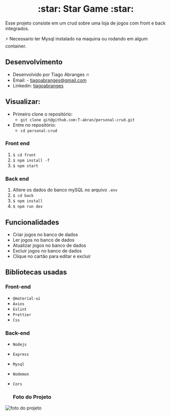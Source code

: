  
 <h1 align="center"> :star: Star Game :star: </h1>


Esse projeto consiste em um crud sobre uma loja de jogos com front e back integrados.

:zap: Necessario ter Mysql instalado na maquina ou rodando em algum container.


## Desenvolvimento
 - Desenvolvido por Tiago Abranges :fire:
 - Email: - tiagoabranges@gmail.com
 - Linkedin: <a href="https://www.linkedin.com/in/tiagoabranges/" target="_blank">tiagoabranges</a>

## Visualizar:
 - Primeiro clone o repositório:
    - ``` git clone git@github.com:T-abran/personal-crud.git ```
 - Entre no repositório: 
   - ``` cd personal-crud ```


### Front end

  1. `$ cd front`
  2. `$ npm install -f` 
  3. `$ npm start`
  
### Back end

  1. Altere os dados do banco mySQL no arquivo `.env`
  2. `$ cd back`
  3. `$ npm install`
  4. `$ npm run dev`
  
## Funcionalidades

  + Criar jogos no banco de dados
  + Ler jogos no banco de dados
  + Atualizar jogos no banco de dados
  + Excluir jogos no banco de dados
  + Clique no cartão para editar e excluir
  
## Bibliotecas usadas

### Front-end

 + `@material-ui`
 +  `Axios`
 +  `Eslint`
 +  `Prettier`
 +  `Css`

### Back-end

+ `Nodejs`
+ `Express`
+ `Mysql`
+ `Nodemon`
+ `Cors`

    <h3 align="left"> Foto do Projeto </h3>
 <img src="./src/images/" alt="foto do projeto" />
 
